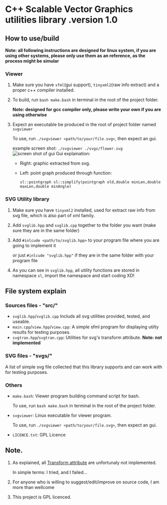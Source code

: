 # C++ Scalable Vector Graphics utilities library  .version 1.0

## How to use/build
**Note: all following instructions are designed for linux system, if you are using other systems, please only use them as an reference, as the process might be simular**
### Viewer
1. Make sure you have `sfml`(gui support), `tinyxml2`(raw info extract) and a proper c++ compiler installed.
2. To build, run `bash make.bash` in terminal in the root of the project folder.
   
   **Note: designed for gcc compiler only, please write your own if you are using otherwise**
3. Expect an executable be produced in the root of project folder named `svgviewer`

   To use, run `./svgviewer <path/to/your/file.svg>`, then expect an gui.
   
   example screen shot: `./svgviewer ./svgs/flower.svg`
   ![screen shot of gui](https://github.com/user-attachments/assets/1fe39442-c1b4-4fcf-9eec-411c89976430)
Gui explaination:
   - Right: graphic extracted from svg.
   - Left: point graph produced through function:
   
     `sl::pointgraph sl::simplify(pointgraph old,double minLen,double maxLen,double minAngle)`
### SVG Utility library
1. Make sure you have `tinyxml2` installed, used for extract raw info from svg file, which is also part of xml family.
2. Add `svglib.hpp` and `svglib.cpp` together to the folder you want (make sure they are in the same folder)
3. Add `#inlcude <path/to/svglib.hpp>` to your program file where you are going to implement it
   
   or just `#inlcude "svglib.hpp"` if they are in the same folder with your program file
4. As you can see in `svglib.hpp`, all utility functions are stored in namespace `sl`, import the namespace and start coding XD!

## File system explain
### Sources files - "src/"
- `svglib.hpp`/`svglib.cpp`
  Includs all svg utilities provided, tested, and useable.
- `main.cpp`/`view.hpp`/`view.cpp`:
  A simple sfml program for displaying utilty results for testing purposes.
- `svgtran.hpp`/`svgtran.cpp`:
  Utilities for svg's transform attribute. **Note: not implemented**
### SVG files - "svgs/"
A list of simple svg file collected that this library supports and can work with for testing purposes.
### Others
- `make.bash`:
  Viewer program building command script for bash.
  
  To use, run `bash make.bash` in terminal in the root of the project folder.
- `svgviewer`:
  Linux executable for viewer program.

  To use, run `./svgviewer <path/to/your/file.svg>`, then expect an gui.
- `LICENCE.txt`: GPL Licence
## Note.
1. As explained, all [Transform attribute](https://www.w3schools.com/graphics/svg_transformations.asp) are unfortunaly not implemented.

   In simple terms: I tried, and I failed...
2. For anyone who is willing to suggest/edit/improve on source code, I am more than wellcome
3. This project is GPL licenced.
